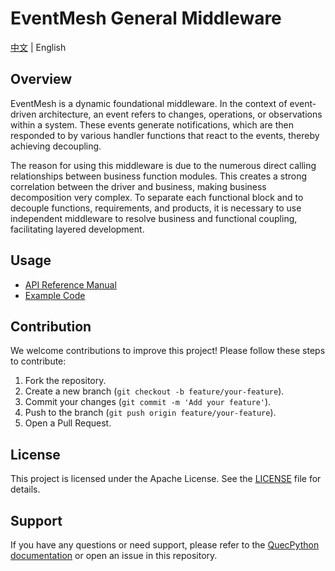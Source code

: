 # EventMesh General Middleware

[中文](./README_ZH.md) | English

## Overview

EventMesh is a dynamic foundational middleware. In the context of event-driven architecture, an event refers to changes, operations, or observations within a system. These events generate notifications, which are then responded to by various handler functions that react to the events, thereby achieving decoupling.

The reason for using this middleware is due to the numerous direct calling relationships between business function modules. This creates a strong correlation between the driver and business, making business decomposition very complex. To separate each functional block and to decouple functions, requirements, and products, it is necessary to use independent middleware to resolve business and functional coupling, facilitating layered development.

## Usage

- [API Reference Manual](./docs/en/API_Reference.md)
- [Example Code](./code/demo.py)

## Contribution

We welcome contributions to improve this project! Please follow these steps to contribute:

1. Fork the repository.
2. Create a new branch (`git checkout -b feature/your-feature`).
3. Commit your changes (`git commit -m 'Add your feature'`).
4. Push to the branch (`git push origin feature/your-feature`).
5. Open a Pull Request.

## License

This project is licensed under the Apache License. See the [LICENSE](./LICENSE) file for details.

## Support

If you have any questions or need support, please refer to the [QuecPython documentation](https://python.quectel.com/doc/en) or open an issue in this repository.

